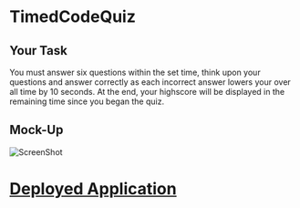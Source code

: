 # TimedCodeQuiz

## Your Task
You must answer six questions within the set time, think upon your questions and answer correctly as each incorrect answer lowers your over all time by 10 seconds. At the end, your highscore will be displayed in the remaining time since you began the quiz.

## Mock-Up

![ScreenShot](https://cdn.discordapp.com/attachments/909617689910214657/911519191780163614/unknown.png)
# [Deployed Application](file:///C:/Users/migue/Desktop/UCLA_Bootcamp/Main%20Classwork/ucla-virt-fsf-ft-11-2021-u-lol/04-Web-APIs/02-Homework/index.html)
